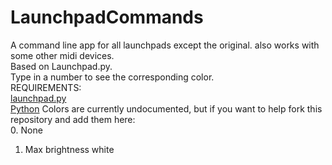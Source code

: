 # LaunchpadCommands
A command line app for all launchpads except the original. also works with some other midi devices.
<br>
Based on Launchpad.py.
<br>
Type in a number to see the corresponding color.
<br>
REQUIREMENTS:
<br>
[launchpad.py](https://github.com/FMMT666/launchpad.py)
<br>
[Python](https://www.python.org/)
Colors are currently undocumented, but if you want to help fork this repository and add them here: <br>
0. None
1. Max brightness white
